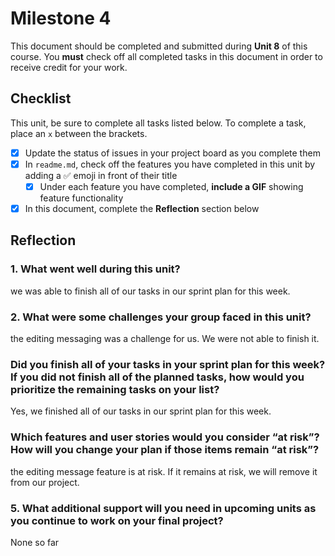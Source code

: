 # Milestone 4

This document should be completed and submitted during **Unit 8** of this course. You **must** check off all completed tasks in this document in order to receive credit for your work.

## Checklist

This unit, be sure to complete all tasks listed below. To complete a task, place an `x` between the brackets.

- [x] Update the status of issues in your project board as you complete them
- [x] In `readme.md`, check off the features you have completed in this unit by adding a ✅ emoji in front of their title
  - [x] Under each feature you have completed, **include a GIF** showing feature functionality
- [x] In this document, complete the **Reflection** section below

## Reflection

### 1. What went well during this unit?

we was able to finish all of our tasks in our sprint plan for this week.

### 2. What were some challenges your group faced in this unit?

the editing messaging was a challenge for us. We were not able to finish it.

### Did you finish all of your tasks in your sprint plan for this week? If you did not finish all of the planned tasks, how would you prioritize the remaining tasks on your list?

Yes, we finished all of our tasks in our sprint plan for this week.

### Which features and user stories would you consider “at risk”? How will you change your plan if those items remain “at risk”?

the editing message feature is at risk. If it remains at risk, we will remove it from our project.

### 5. What additional support will you need in upcoming units as you continue to work on your final project?

None so far
